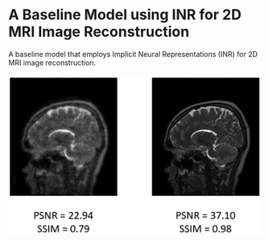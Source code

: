 # A Baseline Model using INR for 2D MRI Image Reconstruction

A baseline model that employs Implicit Neural Representations (INR) for 2D MRI image reconstruction.

![Baseline Model Diagram](https://github.com/Sanjin72W/INR_2D_MRI_Baseline/blob/main/INR_2D_Baseline.png)
